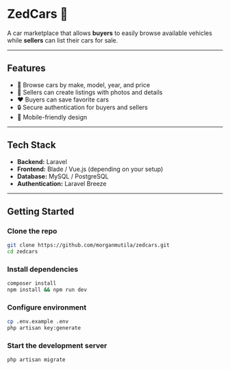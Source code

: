 # ZedCars 🚗

A car marketplace that allows **buyers** to easily browse available vehicles while **sellers** can list their cars for sale.

---

## Features
- 🔎 Browse cars by make, model, year, and price  
- 📸 Sellers can create listings with photos and details  
- ❤️ Buyers can save favorite cars  
- 🔒 Secure authentication for buyers and sellers  
- 📱 Mobile-friendly design  

---

## Tech Stack
- **Backend:** Laravel  
- **Frontend:** Blade / Vue.js (depending on your setup)  
- **Database:** MySQL / PostgreSQL  
- **Authentication:** Laravel Breeze  

---

## Getting Started

### Clone the repo
```bash
git clone https://github.com/morganmutila/zedcars.git
cd zedcars
```


### Install dependencies
```bash
composer install
npm install && npm run dev
```

###  Configure environment
```bash
cp .env.example .env
php artisan key:generate
```

###  Start the development server
```bash
php artisan migrate
```


